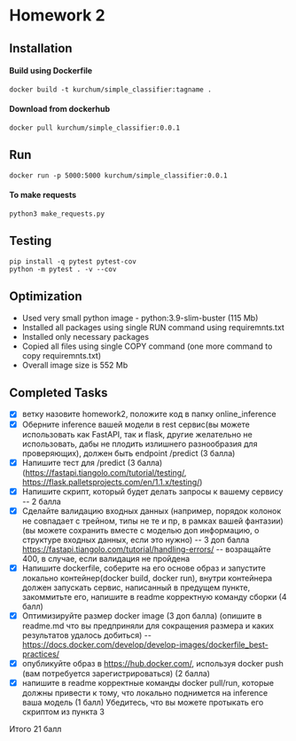 # Homework 2


## Installation

#### Build using Dockerfile
    docker build -t kurchum/simple_classifier:tagname .
      
#### Download from dockerhub
    docker pull kurchum/simple_classifier:0.0.1
      
## Run
    docker run -p 5000:5000 kurchum/simple_classifier:0.0.1

#### To make requests
    python3 make_requests.py
      
## Testing
    pip install -q pytest pytest-cov
    python -m pytest . -v --cov

## Optimization
  - Used very small python image - python:3.9-slim-buster (115 Mb)
  - Installed all packages using single RUN command using requiremnts.txt
  - Installed only necessary packages
  - Copied all files using single COPY command (one more command to copy requiremnts.txt)
  - Overall image size is 552 Mb

## Completed Tasks 
* [x] ветку назовите homework2, положите код в папку online_inference
* [x]  Оберните inference вашей модели в rest сервис(вы можете использовать как FastAPI, так и flask, другие желательно не использовать, дабы не плодить излишнего разнообразия для проверяющих), должен быть endpoint /predict (3 балла)
* [x] Напишите тест для /predict  (3 балла) (https://fastapi.tiangolo.com/tutorial/testing/, https://flask.palletsprojects.com/en/1.1.x/testing/)
* [x] Напишите скрипт, который будет делать запросы к вашему сервису -- 2 балла
* [x] Сделайте валидацию входных данных (например, порядок колонок не совпадает с трейном, типы не те и пр, в рамках вашей фантазии)  (вы можете сохранить вместе с моделью доп информацию, о структуре входных данных, если это нужно) -- 3 доп балла
https://fastapi.tiangolo.com/tutorial/handling-errors/ -- возращайте 400, в случае, если валидация не пройдена
* [x] Напишите dockerfile, соберите на его основе образ и запустите локально контейнер(docker build, docker run), внутри контейнера должен запускать сервис, написанный в предущем пункте, закоммитьте его, напишите в readme корректную команду сборки (4 балл)
* [x] Оптимизируйте размер docker image (3 доп балла) (опишите в readme.md что вы предприняли для сокращения размера и каких результатов удалось добиться)  -- https://docs.docker.com/develop/develop-images/dockerfile_best-practices/
* [x] опубликуйте образ в https://hub.docker.com/, используя docker push (вам потребуется зарегистрироваться) (2 балла)
* [x] напишите в readme корректные команды docker pull/run, которые должны привести к тому, что локально поднимется на inference ваша модель (1 балл)
Убедитесь, что вы можете протыкать его скриптом из пункта 3

Итого 21 балл
